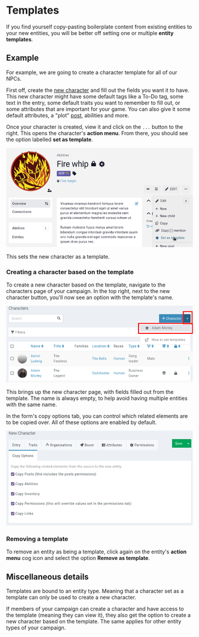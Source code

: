 # Templates

If you find yourself copy-pasting boilerplate content from existing entities to your new entities, you will be better off setting one or multiple **entity templates**.

## Example

For example, we are going to create a character template for all of our NPCs.

First off, create the [new character](/entities/characters) and fill out the fields you want it to have. This new character might have some default tags like a To-Do tag, some text in the entry, some default traits you want to remember to fill out, or some attributes that are important for your game. You can also give it some default attributes, a "plot" [post](/features/posts), abilities and more.

Once your character is created, view it and click on the `...` button to the right. This opens the character's **action menu**. From there, you should see the option labelled **set as template**.

![Defining an entity as a template](img/template-entity.png)

This sets the new character as a template.

### Creating a character based on the template

To create a new character based on the template, navigate to the characters page of your campaign. In the top right, next to the new character button, you'll now see an option with the template's name.

![Creating an entity from a template](img/templates-use.png)

This brings up the new character page, with fields filled out from the template. The name is always empty, to help avoid having multiple entities with the same name.

In the form's copy options tab, you can control which related elements are to be copied over. All of these options are enabled by default.

![Copy options when using a template](img/templates-copy.png)

### Removing a template

To remove an entity as being a template, click again on the entity's **action menu** cog icon and select the option **Remove as template**.

## Miscellaneous details

Templates are bound to an entity type. Meaning that a character set as a template can only be used to create a new character.

If members of your campaign can create a character and have access to the template (meaning they can view it), they also get the option to create a new character based on the template. The same applies for other entity types of your campaign.
